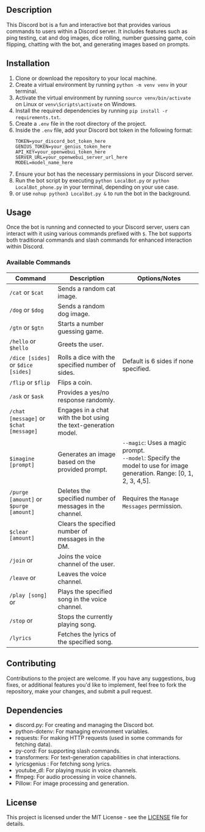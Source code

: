 ## Description
This Discord bot is a fun and interactive bot that provides various commands to users within a Discord server. It includes features such as ping testing, cat and dog images, dice rolling, number guessing game, coin flipping, chatting with the bot, and generating images based on prompts.

## Installation
1. Clone or download the repository to your local machine.
2. Create a virtual environment by running `python -m venv venv` in your terminal.
3. Activate the virtual environment by running `source venv/bin/activate` on Linux or `venv\Scripts\activate` on Windows.
4. Install the required dependencies by running `pip install -r requirements.txt`.
5. Create a `.env` file in the root directory of the project.
6. Inside the `.env` file, add your Discord bot token in the following format:
    ```
    TOKEN=your_discord_bot_token_here
    GENIUS_TOKEN=your_genius_token_here
    API_KEY=your_openwebui_token_here
    SERVER_URL=your_openwebui_server_url_here
    MODEL=model_name_here
    ```
7. Ensure your bot has the necessary permissions in your Discord server.
8. Run the bot script by executing `python LocalBot.py` or `python LocalBot_phone.py` in your terminal, depending on your use case.
9. or use `nohup python3 LocalBot.py &` to run the bot in the background.

## Usage
Once the bot is running and connected to your Discord server, users can interact with it using various commands prefixed with `$`. The bot supports both traditional commands and slash commands for enhanced interaction within Discord.

### Available Commands

| Command                                | Description                                                     | Options/Notes                                                                                                          |
| -------------------------------------- | --------------------------------------------------------------- | ---------------------------------------------------------------------------------------------------------------------- |
| `/cat` or `$cat`                       | Sends a random cat image.                                       |                                                                                                                        |
| `/dog` or `$dog`                       | Sends a random dog image.                                       |                                                                                                                        |
| `/gtn` or `$gtn`                       | Starts a number guessing game.                                  |                                                                                                                        |
| `/hello` or `$hello`                   | Greets the user.                                                |                                                                                                                        |
| `/dice [sides]` or `$dice [sides]`     | Rolls a dice with the specified number of sides.                | Default is 6 sides if none specified.                                                                                  |
| `/flip` or `$flip`                     | Flips a coin.                                                   |                                                                                                                        |
| `/ask` or `$ask`                       | Provides a yes/no response randomly.                            |                                                                                                                        |
| `/chat [message]` or `$chat [message]` | Engages in a chat with the bot using the text-generation model. |                                                                                                                        |
| `$imagine [prompt]`                    | Generates an image based on the provided prompt.                | `--magic`: Uses a magic prompt.<br>`--model`: Specify the model to use for image generation. Range: [0, 1, 2, 3, 4,5]. |
| `/purge [amount]` or `$purge [amount]` | Deletes the specified number of messages in the channel.        | Requires the `Manage Messages` permission.                                                                             |
| `$clear [amount]`                      | Clears the specified number of messages in the DM.              |                                                                                                                        |
| `/join` or                             | Joins the voice channel of the user.                            |                                                                                                                        |
| `/leave` or                            | Leaves the voice channel.                                       |                                                                                                                        |
| `/play [song]` or                      | Plays the specified song in the voice channel.                  |                                                                                                                        |
| `/stop` or                             | Stops the currently playing song.                               |                                                                                                                        |
| `/lyrics `                             | Fetches the lyrics of the specified song.                       |                                                                                                                        |

## Contributing
Contributions to the project are welcome. If you have any suggestions, bug fixes, or additional features you'd like to implement, feel free to fork the repository, make your changes, and submit a pull request.

## Dependencies
- discord.py: For creating and managing the Discord bot.
- python-dotenv: For managing environment variables.
- requests: For making HTTP requests (used in some commands for fetching data).
- py-cord: For supporting slash commands.
- transformers: For text-generation capabilities in chat interactions.
- lyricsgenius : For fetching song lyrics.
- youtube_dl: For playing music in voice channels.
- ffmpeg: For audio processing in voice channels.
- Pillow: For image processing and generation.

## License
This project is licensed under the MIT License - see the [LICENSE](LICENSE) file for details.